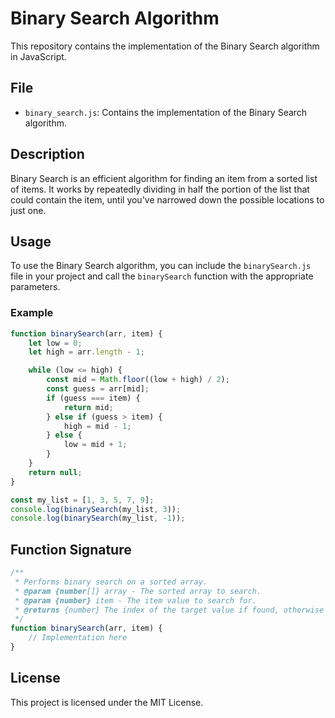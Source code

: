 # Binary Search Algorithm

This repository contains the implementation of the Binary Search algorithm in
JavaScript.

## File

- `binary_search.js`: Contains the implementation of the Binary Search
  algorithm.

## Description

Binary Search is an efficient algorithm for finding an item from a sorted list
of items. It works by repeatedly dividing in half the portion of the list that
could contain the item, until you've narrowed down the possible locations to
just one.

## Usage

To use the Binary Search algorithm, you can include the `binarySearch.js` file
in your project and call the `binarySearch` function with the appropriate
parameters.

### Example

```javascript
function binarySearch(arr, item) {
	let low = 0;
	let high = arr.length - 1;

	while (low <= high) {
		const mid = Math.floor((low + high) / 2);
		const guess = arr[mid];
		if (guess === item) {
			return mid;
		} else if (guess > item) {
			high = mid - 1;
		} else {
			low = mid + 1;
		}
	}
	return null;
}

const my_list = [1, 3, 5, 7, 9];
console.log(binarySearch(my_list, 3));
console.log(binarySearch(my_list, -1));
```

## Function Signature

```javascript
/**
 * Performs binary search on a sorted array.
 * @param {number[]} array - The sorted array to search.
 * @param {number} item - The item value to search for.
 * @returns {number} The index of the target value if found, otherwise null.
 */
function binarySearch(arr, item) {
	// Implementation here
}
```

## License

This project is licensed under the MIT License.

